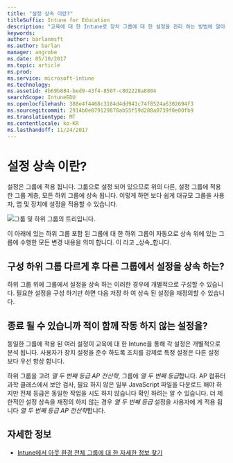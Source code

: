 ```yaml
---
title: "설정 상속 이란?"
titleSuffix: Intune for Education
description: "교육에 대 한 Intune로 장치 그룹에 대 한 설정을 관리 하는 방법에 알아봅니다."
keywords: 
author: barlanmsft
ms.author: barlan
manager: angrobe
ms.date: 05/10/2017
ms.topic: article
ms.prod: 
ms.service: microsoft-intune
ms.technology: 
ms.assetid: 4b69b884-bed9-43f4-8507-c802228a8804
searchScope: IntuneEDU
ms.openlocfilehash: 388e4f4468c3184d4dd941c74f8524a6302694f3
ms.sourcegitcommit: 2914b0e879129878ab55f59d288a0739f0e00fb9
ms.translationtype: MT
ms.contentlocale: ko-KR
ms.lasthandoff: 11/24/2017
---
```

# <a name="what-is-settings-inheritance"></a>설정 상속 이란?

설정은 그룹에 적용 됩니다. 그룹으로 설정 되어 있으므로 위의 다른, 설정 그룹에 적용 한 그룹 계층, 모든 하위 그룹에 상속 됩니다. 이렇게 하면 보다 쉽게 대규모 그룹을 사용자, 앱 및 장치에 설정을 적용할 수 있습니다.

  ![그룹 및 하위 그룹의 트리입니다.](./media/groups-002-inheritance.png)

이 아래에 있는 하위 그룹 포함 된 그룹에 대 한 하위 그룹이 자동으로 상속 위에 있는 그룹에 수행한 모든 변경 내용을 의미 합니다. 이 라고 _상속_합니다.

## <a name="can-i-configure-subgroups-differently-after-inheriting-settings-from-another-group"></a>구성 하위 그룹 다르게 후 다른 그룹에서 설정을 상속 하는?

하위 그룹 위에 그룹에서 설정을 상속 하는 이러한 경우에 개별적으로 구성할 수 있습니다. 필요한 설정을 구성 하기만 하면 다음 저장 하 여 상속 된 설정을 재정의할 수 있습니다.

## <a name="can-i-ever-end-up-with-settings-that-do-not-work-together"></a>종료 될 수 있습니까 적이 함께 작동 하지 않는 설정을?

동일한 그룹에 적용 된 여러 설정이 교육에 대 한 Intune을 통해 각 설정은 개별적으로 분석 됩니다. 사용자가 장치 설정을 준수 하도록 조치를 강제로 특정 설정은 다른 설정 보다 우선 항상 합니다.

하위 그룹을 고려 *열 두 번째 등급 AP 전산학*, 그룹에 *열 두 번째 등급*합니다. AP 컴퓨터 과학 클래스에서 보안 검사, 필요 하지 않은 일부 JavaScript 파일을 다운로드 해야 하지만 전체 등급은 동일한 작업을 시도 하지 않습니다 확인 하려는 알 수 있습니다. 더 제한적인 설정 상속을 재정의 하지 않는 경우 *열 두 번째 등급* 설정을 사용자에 게 적용 됩니다 *열 두 번째 등급 AP 전산학*합니다.

## <a name="find-out-more"></a>자세한 정보

  - [Intune에서 아웃 환경 전체 그룹에 대 한 자세한 정보 찾기](https://docs.microsoft.com/intune/deploy-use/use-groups-to-manage-users-and-devices-with-microsoft-intune)

